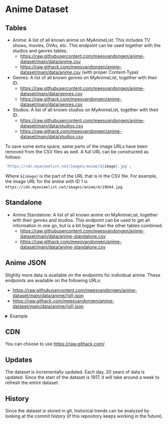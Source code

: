 # Anime Dataset

## Tables

- Anime: A list of all known anime on MyAnimeList. This includes TV shows, movies, OVAs, etc. This endpoint can be used together with the studios and genres tables.
  - https://raw.githubusercontent.com/meesvandongen/anime-dataset/main/data/anime.csv
  - https://raw.githack.com/meesvandongen/anime-dataset/main/data/anime.csv (with proper Content-Type)
- Genres: A list of all known genres on MyAnimeList, together with their ID.
  - https://raw.githubusercontent.com/meesvandongen/anime-dataset/main/data/genres.csv
  - https://raw.githack.com/meesvandongen/anime-dataset/main/data/genres.csv
- Studios: A list of all known studios on MyAnimeList, together with their ID.
  - https://raw.githubusercontent.com/meesvandongen/anime-dataset/main/data/studios.csv
  - https://raw.githack.com/meesvandongen/anime-dataset/main/data/studios.csv

To save some extra space, same parts of the image URLs have been removed from the CSV files as well. A full URL can be constructed as follows:

```js
`https://cdn.myanimelist.net/images/anime/${image}.jpg`;
```

Where `${image}` is the part of the URL that is in the CSV file. For example, the image URL for the anime with ID 1 is `https://cdn.myanimelist.net/images/anime/4/19644.jpg`.

## Standalone

- Anime Standalone: A list of all known anime on MyAnimeList, together with their genres and studios. This endpoint can be used to get all information in one go, but is a bit bigger than the other tables combined.
  - https://raw.githubusercontent.com/meesvandongen/anime-dataset/main/data/anime-standalone.csv
  - https://raw.githack.com/meesvandongen/anime-dataset/main/data/anime-standalone.csv

## Anime JSON

Slightly more data is available on the endpoints for individual anime. These endpoints are available on the following URLs:

- https://raw.githubusercontent.com/meesvandongen/anime-dataset/main/data/anime/{id}.json
- https://raw.githack.com/meesvandongen/anime-dataset/main/data/anime/{id}.json

<details>
<summary>Example</summary>
  
https://raw.githubusercontent.com/meesvandongen/anime-dataset/main/data/anime/1.json

```json
{
  "id": 1,
  "title": "Cowboy Bebop",
  "main_picture": {
    "medium": "https://cdn.myanimelist.net/images/anime/4/19644.jpg",
    "large": "https://cdn.myanimelist.net/images/anime/4/19644l.jpg"
  },
  "alternative_titles": {
    "synonyms": [],
    "en": "Cowboy Bebop",
    "ja": "カウボーイビバップ"
  },
  "start_date": "1998-04-03",
  "end_date": "1999-04-24",
  "synopsis": "Crime is timeless. By the year 2071, humanity has expanded across the galaxy, filling the surface of other planets with settlements like those on Earth. These new societies are plagued by murder, drug use, and theft, and intergalactic outlaws are hunted by a growing number of tough bounty hunters.\n\nSpike Spiegel and Jet Black pursue criminals throughout space to make a humble living. Beneath his goofy and aloof demeanor, Spike is haunted by the weight of his violent past. Meanwhile, Jet manages his own troubled memories while taking care of Spike and the Bebop, their ship. The duo is joined by the beautiful con artist Faye Valentine, odd child Edward Wong Hau Pepelu Tivrusky IV, and Ein, a bioengineered Welsh Corgi.\n\nWhile developing bonds and working to catch a colorful cast of criminals, the Bebop crew's lives are disrupted by a menace from Spike's past. As a rival's maniacal plot continues to unravel, Spike must choose between life with his newfound family or revenge for his old wounds.\n\n[Written by MAL Rewrite]\n",
  "mean": 8.75,
  "rank": 46,
  "popularity": 43,
  "num_list_users": 1860555,
  "num_scoring_users": 962063,
  "nsfw": "white",
  "created_at": "2005-06-30T05:01:56+00:00",
  "updated_at": "2023-09-16T14:11:11+00:00",
  "media_type": "tv",
  "status": "finished_airing",
  "genres": [
    {
      "id": 1,
      "name": "Action"
    },
    {
      "id": 50,
      "name": "Adult Cast"
    },
    {
      "id": 46,
      "name": "Award Winning"
    },
    {
      "id": 24,
      "name": "Sci-Fi"
    },
    {
      "id": 29,
      "name": "Space"
    }
  ],
  "num_episodes": 26,
  "start_season": {
    "year": 1998,
    "season": "spring"
  },
  "broadcast": {
    "day_of_the_week": "saturday",
    "start_time": "01:00"
  },
  "source": "original",
  "average_episode_duration": 1440,
  "rating": "r",
  "studios": [
    {
      "id": 14,
      "name": "Sunrise"
    }
  ]
}
```

</details>

## CDN

You can choose to use https://raw.githack.com/

## Updates

The dataset is incrementally updated. Each day, 20 years of data is updated. Since the start of the dataset is 1917, it will take around a week to refresh the entire dataset.

## History

Since the dataset is stored in git, historical trends can be analyzed by looking at the commit history (if this repository keeps working in the future).
